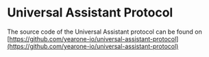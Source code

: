 # Universal Assistant Protocol

The source code of the Universal Assistant protocol can be found on [https://github.com/yearone-io/universal-assistant-protocol](https://github.com/yearone-io/universal-assistant-protocol)


